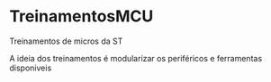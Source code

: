 # TreinamentosMCU
Treinamentos de micros da ST

A ideia dos treinamentos é modularizar os periféricos e ferramentas disponiveis
